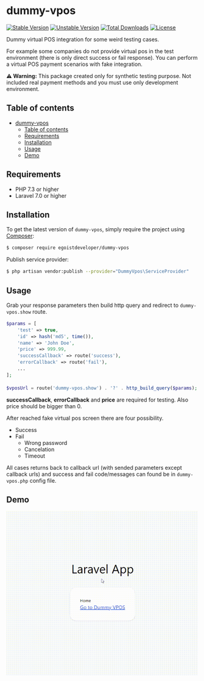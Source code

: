 # dummy-vpos

[![Stable Version][badge_stable]][link_packagist]
[![Unstable Version][badge_unstable]][link_packagist]
[![Total Downloads][badge_downloads]][link_packagist]
[![License][badge_license]][link_license]

Dummy virtual POS integration for some weird testing cases.

For example some companies do not provide virtual pos in the test environment (there is only direct success or fail response). You can perform a virtual POS payment scenarios with fake integration.

**⚠️ Warning:** This package created only for synthetic testing purpose. Not included real payment methods and you must use only development environment.

## Table of contents

- [dummy-vpos](#dummy-vpos)
  - [Table of contents](#table-of-contents)
  - [Requirements](#requirements)
  - [Installation](#installation)
  - [Usage](#usage)
  - [Demo](#demo)

## Requirements

- PHP 7.3 or higher
- Laravel 7.0 or higher

## Installation

To get the latest version of `dummy-vpos`, simply require the project using [Composer](https://getcomposer.org):

```bash
$ composer require egoistdeveloper/dummy-vpos
```

Publish service provider:

```bash
$ php artisan vendor:publish --provider="DummyVpos\ServiceProvider"
```

## Usage

Grab your response parameters then build http query and redirect to `dummy-vpos.show` route.

```php
$params = [
    'test' => true,
    'id' => hash('md5', time()),
    'name' => 'John Doe',
    'price' => 999.99,
    'successCallback' => route('success'),
    'errorCallback' => route('fail'),
    ...
];

$vposUrl = route('dummy-vpos.show') . '?' . http_build_query($params);
```

**successCallback**, **errorCallback** and **price** are required for testing. Also price should be bigger than 0.

After reached fake virtual pos screen there are four possibility.

- Success
- Fail
  - Wrong password
  - Cancelation
  - Timeout

All cases returns back to callback url (with sended parameters except callback urls) and success and fail code/messages can found be in `dummy-vpos.php` config file.

## Demo

![Demo](demo/demo.gif)

[badge_downloads]:https://img.shields.io/packagist/dt/egoistdeveloper/dummy-vpos.svg?style=flat-square

[badge_license]:https://img.shields.io/packagist/l/egoistdeveloper/dummy-vpos.svg?style=flat-square

[badge_stable]:https://img.shields.io/github/v/release/egoistdeveloper/dummy-vpos?label=stable&style=flat-square

[badge_unstable]:https://img.shields.io/badge/unstable-dev--main-orange?style=flat-square

[link_license]:LICENSE

[link_packagist]:https://packagist.org/packages/egoistdeveloper/dummy-vpos
